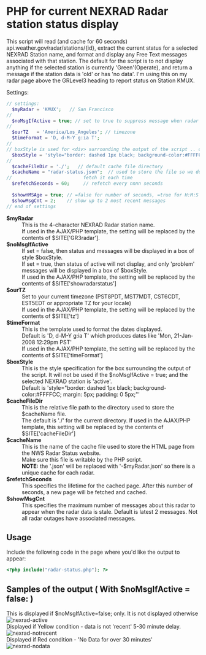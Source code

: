 # <a name="NEXRADStatus" id="NEXRADStatus"></a>PHP for current NEXRAD Radar station status display

This script will read (and cache for 60 seconds) api.weather.gov/radar/stations/{id}, 
extract the current status for a selected NEXRAD Station name, and format and display any Free Text messages associated with that station. 
The default for the script is to not display anything if the selected station is currently 'Green'(Operate), 
and return a message if the station data is 'old' or has 'no data'. 
I'm using this on my radar page above the GRLevel3 heading to report status on Station KMUX.

Settings:

```php
// settings:  
  $myRadar = 'KMUX';   // San Francisco
//
  $noMsgIfActive = true; // set to true to suppress message when radar is active
//
  $ourTZ   = 'America/Los_Angeles'; // timezone
  $timeFormat = 'D, d-M-Y g:ia T';
//
// boxStyle is used for <div> surrounding the output of the script .. change styling to suit.
  $boxStyle = 'style="border: dashed 1px black; background-color:#FFFFCC; margin: 5px; padding: 0 5px;"';  
//
  $cacheFileDir = './';   // default cache file directory
  $cacheName = "radar-status.json";  // used to store the file so we don't have to
//                          fetch it each time
  $refetchSeconds = 60;     // refetch every nnnn seconds
  
  $showHMSAge = true; // =false for number of seconds, =true for H:M:S age display
  $showMsgCnt = 2;    // show up to 2 most recent messages
// end of settings
```

<dl>
<dt><strong>$myRadar</strong></dt>
<dd>This is the 4-character NEXRAD Radar station name. <br>
If used in the AJAX/PHP template, the setting will be replaced by the contents of $SITE['GR3radar'].</dd>
<dt><strong>$noMsgIfActive</strong></dt>
<dd>If set = false, then status and messages will be displayed in a box of style $boxStyle.<br />
  If set = true, then status of active will not display, and only 'problem' messages will be displayed in a box of $boxStyle.<br>
  If used in the AJAX/PHP template, the setting will be replaced by the contents of $SITE['showradarstatus']
</dd>
<dt><strong>$ourTZ</strong></dt>
<dd>Set to your current timezone (PST8PDT, MST7MDT, CST6CDT, EST5EDT or appropriate TZ for your locale)<br>
  If used in the AJAX/PHP template, the setting will be replaced by the contents of $SITE['tz']
</dd>
<dt><strong>$timeFormat</strong></dt>
<dd>This is the template used to format the dates displayed. <br />
  Default is 'D, d-M-Y g:ia T' which produces dates like 'Mon, 21-Jan-2008 12:29pm PST'<br>
  If used in the AJAX/PHP template, the setting will be replaced by the contents of $SITE['timeFormat']
</dd>
<dt><strong>$boxStyle</strong></dt>
<dd>This is the style specification for the box surrounding the output of the script. It will not be used if the $noMsgIfActive = true; and the selected NEXRAD station is 'active'.<br />
  Default is 
'style=&quot;border: dashed 1px black; background-color:#FFFFCC; margin: 5px; padding: 0 5px;&quot;'</dd>
<dt><strong>$cacheFileDir</strong></dt>
<dd>This is the relative file path to the directory used to store the $cacheName file.<br>
  The default is './' for the current directory.  If used in the AJAX/PHP template, this setting will be replaced by the contents of $SITE['cacheFileDir']
</dd>
<dt><strong>$cacheName</strong></dt>
<dd>This is the name of the cache file used to store the HTML page from the NWS Radar Status website.<br>Make sure this file is writable by the PHP script. <br><strong>NOTE:</strong> the '.json' will be replaced with '-$myRadar.json' so there is a unique cache for each radar.</dd>
<dt><strong>$refetchSeconds</strong></dt>
<dd>This specifies the lifetime for the cached page. After this number of seconds, a new page will be fetched and cached. </dd>
<dt><strong>$showMsgCnt</strong></dt>
<dd>This specifies the maximum number of messages about this radar to appear when the radar data is stale.  Default is latest 2 messages.  Not all radar outages have associated messages.</dd>
</dl>


## Usage

Include the following code in the page where you'd like the output to appear:

```php
<?php include("radar-status.php"); ?>
```

## Samples of the output ( With $noMsgIfActive = false: )

This is displayed if $noMsgIfActive=false; only. It is not displayed otherwise<br>
![nexrad-active](https://github.com/user-attachments/assets/a33dbc09-371c-4efd-aa11-df1337d5ab35)
<br>
Displayed if Yellow condition - data is not 'recent' 5-30 minute delay.<br>
![nexrad-notrecent](https://github.com/user-attachments/assets/8f948585-b4ea-4858-9597-5b6be23d4e46)
<br>
Displayed if Red condition - 'No Data for over 30 minutes'<br>
![nexrad-nodata](https://github.com/user-attachments/assets/1c910fa4-1ea6-482a-b002-aeccc64a3337)
<br>
